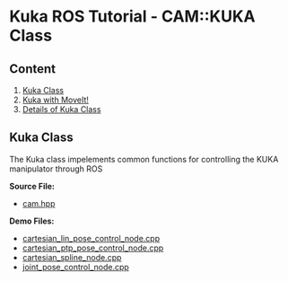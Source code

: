 # Kuka ROS Tutorial - CAM::KUKA Class

## Content  
1. [Kuka Class](#kuka_class)
1. [Kuka with MoveIt!](wiki/KukaMoveIt.md)
1. [Details of Kuka Class](wiki/KukaClassDetails.md)

<span id="kuka_class"></span>
## Kuka Class 
The Kuka class impelements common functions for controlling the KUKA manipulator through ROS 

**Source File:**   
- [cam.hpp](./include/iiwa_cam/cam.hpp)  

**Demo Files:** 
- [cartesian_lin_pose_control_node.cpp](./src/demo/cartesian_lin_pose_control_node.cpp)
- [cartesian_ptp_pose_control_node.cpp](./src/demo/cartesian_ptp_pose_control_node.cpp)
- [cartesian_spline_node.cpp](./src/demo/cartesian_spline_node.cpp)
- [joint_pose_control_node.cpp](./src/demo/joint_pose_control_node.cpp)


